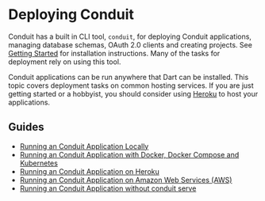 # Deploying Conduit

Conduit has a built in CLI tool, `conduit`, for deploying Conduit applications, managing database schemas, OAuth 2.0 clients and creating projects. See [Getting Started](https://github.com/noojee/conduit/tree/3f4c01be85b7ff135772166173524e76a5f80c32/conduit/doc/source/source/docs/deploy/getting_started.html) for installation instructions. Many of the tasks for deployment rely on using this tool.

Conduit applications can be run anywhere that Dart can be installed. This topic covers deployment tasks on common hosting services. If you are just getting started or a hobbyist, you should consider using [Heroku](http://heroku.com) to host your applications.

## Guides

* [Running an Conduit Application Locally](deploy_local.md)
* [Running an Conduit Application with Docker, Docker Compose and Kubernetes](deploy_docker.md)
* [Running an Conduit Application on Heroku](deploy_heroku.md)
* [Running an Conduit Application on Amazon Web Services \(AWS\)](deploy_aws.md)
* [Running an Conduit Application without conduit serve](script.md)

